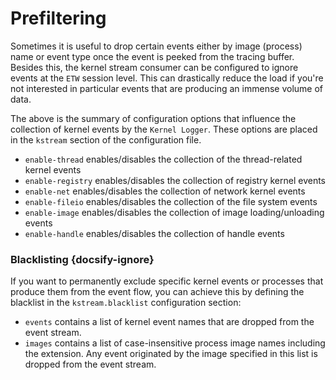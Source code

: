 # Prefiltering

Sometimes it is useful to drop certain events either by image (process) name or event type once the event is peeked from the tracing buffer. Besides this, the kernel stream consumer can be configured to ignore events at the `ETW` session level. This can drastically reduce the load if you're not interested in particular events that are producing an immense volume of data.

The above is the summary of configuration options that influence the collection of kernel events by the `Kernel Logger`. These options are placed in the `kstream` section of the configuration file.

- `enable-thread` enables/disables the collection of the thread-related kernel events
- `enable-registry` enables/disables the collection of registry kernel events
- `enable-net` enables/disables the collection of network kernel events
- `enable-fileio` enables/disables the collection of the file system events
- `enable-image` enables/disables the collection of image loading/unloading events
- `enable-handle` enables/disables the collection of handle events

### Blacklisting {docsify-ignore}

If you want to permanently exclude specific kernel events or processes that produce them from the event flow, you can achieve this by defining the blacklist in the `kstream.blacklist` configuration section:

- `events` contains a list of kernel event names that are dropped from the event stream.
- `images` contains a list of case-insensitive process image names including the extension. Any event originated by the image specified in this list is dropped from the event stream.
